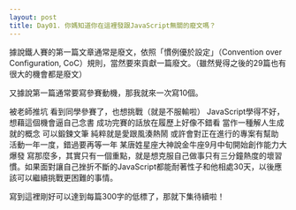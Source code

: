 ```yaml
---
layout: post
title: Day01. 你媽知道你在這裡發跟JavaScript無關的廢文嗎？
---
```

據說鐵人賽的第一篇文章通常是廢文，依照「慣例優於設定」（Convention over Configuration, CoC）規則，當然要來貢獻一篇廢文。（雖然覺得之後的29篇也有很大的機會都是廢文）

又據說第一篇通常要寫參賽動機，那我就來一次寫10個。

被老師推坑
看到同學參賽了，也想挑戰（就是不服輸啦）
JavaScript學得不好，想藉這個機會逼自己念書
成功完賽的話放在履歷上好像不錯看
當作一種解人生成就的概念
可以鍛鍊文筆
純粹就是愛跟風湊熱鬧
或許會對正在進行的專案有幫助
活動一年一度，錯過要再等一年
某唐姓星座大神說金牛座9月中旬開始創作能力大爆發
寫那麼多，其實只有一個重點，就是想克服自己做事只有三分鐘熱度的壞習慣。如果面對讓自己挫折不斷的JavaScript都能耐著性子和他相處30天，以後應該可以繼續挑戰更困難的事情。

寫到這裡剛好可以達到每篇300字的低標了，那就下集待續啦！

